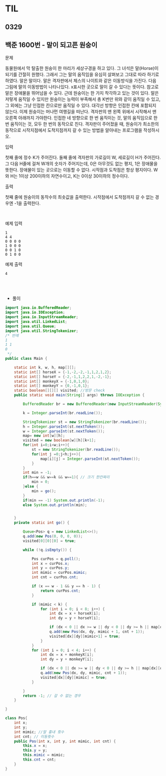 # TIL

## 0329

## 백준 1600번 - 말이 되고픈 원숭이<br>

문제 <br>

동물원에서 막 탈출한 원숭이 한 마리가 세상구경을 하고 있다. 그 녀석은 말(Horse)이 되기를 간절히 원했다. 그래서 그는 말의 움직임을 유심히 살펴보고 그대로 따라 하기로 하였다. 말은 말이다. 말은 격자판에서 체스의 나이트와 같은 이동방식을 가진다. 다음 그림에 말의 이동방법이 나타나있다. x표시한 곳으로 말이 갈 수 있다는 뜻이다. 참고로 말은 장애물을 뛰어넘을 수 있다.
근데 원숭이는 한 가지 착각하고 있는 것이 있다. 말은 저렇게 움직일 수 있지만 원숭이는 능력이 부족해서 총 K번만 위와 같이 움직일 수 있고, 그 외에는 그냥 인접한 칸으로만 움직일 수 있다. 대각선 방향은 인접한 칸에 포함되지 않는다.
이제 원숭이는 머나먼 여행길을 떠난다. 격자판의 맨 왼쪽 위에서 시작해서 맨 오른쪽 아래까지 가야한다. 인접한 네 방향으로 한 번 움직이는 것, 말의 움직임으로 한 번 움직이는 것, 모두 한 번의 동작으로 친다. 격자판이 주어졌을 때, 원숭이가 최소한의 동작으로 시작지점에서 도착지점까지 갈 수 있는 방법을 알아내는 프로그램을 작성하시오.

입력

첫째 줄에 정수 K가 주어진다. 둘째 줄에 격자판의 가로길이 W, 세로길이 H가 주어진다. 그 다음 H줄에 걸쳐 W개의 숫자가 주어지는데, 0은 아무것도 없는 평지, 1은 장애물을 뜻한다. 장애물이 있는 곳으로는 이동할 수 없다. 시작점과 도착점은 항상 평지이다. W와 H는 1이상 200이하의 자연수이고, K는 0이상 30이하의 정수이다.

출력

첫째 줄에 원숭이의 동작수의 최솟값을 출력한다. 시작점에서 도착점까지 갈 수 없는 경우엔 -1을 출력한다.

<br>

예제 입력
```
1
4 4
0 0 0 0
1 0 0 0
0 0 1 0
0 1 0 0
```
예제 출력
```
4
```
<br>

<br>


- 풀이


```java
import java.io.BufferedReader;
import java.io.IOException;
import java.io.InputStreamReader;
import java.util.LinkedList;
import java.util.Queue;
import java.util.StringTokenizer;
/* 반례
1
1 1
0
 */
public class Main {

    static int k, w, h, map[][];
    static int[] horseX = {-1,-2,-2,-1,1,2,1,2};
    static int[] horseY = {-2,-1,1,2,2,1,-2,-1};
    static int[] monkeyX = {-1,0,1,0};
    static int[] monkeyY = {0,-1,0,1};
    static boolean[][][] visited; //방문 check
    public static void main(String[] args) throws IOException {

        BufferedReader br = new BufferedReader(new InputStreamReader(System.in));

        k = Integer.parseInt(br.readLine());

        StringTokenizer st = new StringTokenizer(br.readLine());
        h = Integer.parseInt(st.nextToken());
        w = Integer.parseInt(st.nextToken());
        map= new int[w][h];
        visited = new boolean[w][h][k+1];
        for(int i=0;i<w;i++){
            st = new StringTokenizer(br.readLine());
            for(int j =0;j<h;j++){
                map[i][j] = Integer.parseInt(st.nextToken());
            }
        }
        int min = -1;
        if(h==w && w==k && w==1){ // 크기 한칸짜리 
            min = 0;
        }else {
            min = go();
        }
        if(min == -1) System.out.println(-1);
        else System.out.println(min);


    }
    private static int go() {

        Queue<Pos> q = new LinkedList<>();
        q.add(new Pos(0, 0, 0, 0));
        visited[0][0][0] = true;

        while (!q.isEmpty()) {

            Pos curPos = q.poll();
            int x = curPos.x;
            int y = curPos.y;
            int mimic = curPos.mimic;
            int cnt = curPos.cnt;

            if (x == w - 1 && y == h - 1) {
                return curPos.cnt;
            }

            if (mimic < k) {
                for (int i = 0; i < 8; i++) {
                    int dx = x + horseX[i];
                    int dy = y + horseY[i];

                    if (dx < 0 || dx >= w || dy < 0 || dy >= h || map[dx][dy] == 1 || visited[dx][dy][mimic+1]) continue;
                    q.add(new Pos(dx, dy, mimic + 1, cnt + 1));
                    visited[dx][dy][mimic+1] = true;
                }
            }
            for (int i = 0; i < 4; i++) {
                int dx = x + monkeyX[i];
                int dy = y + monkeyY[i];

                if (dx < 0 || dx >= w || dy < 0 || dy >= h || map[dx][dy] == 1 || visited[dx][dy][mimic]) continue;
                q.add(new Pos(dx, dy, mimic, cnt + 1));
                visited[dx][dy][mimic] = true;
            }

        }
        return -1; // 갈 수 없는 경우
    }

}

class Pos{
    int x;
    int y;
    int mimic; //말 흉내 횟수
    int cnt; // 이동횟수
    public Pos(int x, int y, int mimic, int cnt) {
        this.x = x;
        this.y = y;
        this.mimic = mimic;
        this.cnt = cnt;
    }
}
```
